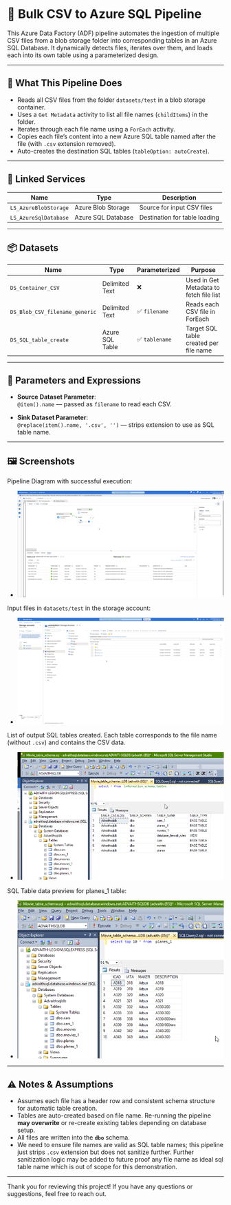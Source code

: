
# 📄 Bulk CSV to Azure SQL Pipeline

This Azure Data Factory (ADF) pipeline automates the ingestion of multiple CSV files from a blob storage folder into corresponding tables in an Azure SQL Database. It dynamically detects files, iterates over them, and loads each into its own table using a parameterized design.

---

## 🚀 What This Pipeline Does

- Reads all CSV files from the folder `datasets/test` in a blob storage container.
- Uses a `Get Metadata` activity to list all file names (`childItems`) in the folder.
- Iterates through each file name using a `ForEach` activity.
- Copies each file’s content into a new Azure SQL table named after the file (with `.csv` extension removed).
- Auto-creates the destination SQL tables (`tableOption: autoCreate`).

---

## 🔗 Linked Services

| Name                  | Type               | Description                    |
|-----------------------|--------------------|--------------------------------|
| `LS_AzureBlobStorage` | Azure Blob Storage | Source for input CSV files     |
| `LS_AzureSqlDatabase` | Azure SQL Database | Destination for table loading  |

---

## 📦 Datasets

| Name                          | Type             | Parameterized | Purpose                                    |
|-------------------------------|------------------|---------------|--------------------------------------------|
| `DS_Container_CSV`            | Delimited Text   | ❌             | Used in Get Metadata to fetch file list    |
| `DS_Blob_CSV_filename_generic`| Delimited Text   | ✅ `filename`  | Reads each CSV file in ForEach             |
| `DS_SQL_table_create`         | Azure SQL Table  | ✅ `tablename` | Target SQL table created per file name     |

---

## 🧬 Parameters and Expressions

- **Source Dataset Parameter**:  
  `@item().name` — passed as `filename` to read each CSV.

- **Sink Dataset Parameter**:  
  `@replace(item().name, '.csv', '')` — strips extension to use as SQL table name.

---

## 🖼️ Screenshots

Pipeline Diagram with successful execution:

- ![Pipeline Diagram with successful execution](./pipeline_sql_bulk_diagram.png)

Input files in `datasets/test` in the storage account:

- ![Input files in `datasets/test`](./files_in_sa.png)

List of output SQL tables created. Each table corresponds to the file name (without `.csv`) and contains the CSV data.

- ![Expected output SQL tables created:](./sql_table_op.png)

SQL Table data preview for planes_1 table:

- ![SQL Table data preview. Each table corresponds to the file name (without `.csv`) and contains the CSV data.](./sql_table_op2.png)

---

## ⚠️ Notes & Assumptions

- Assumes each file has a header row and consistent schema structure for automatic table creation.
- Tables are auto-created based on file name. Re-running the pipeline **may overwrite** or re-create existing tables depending on database setup.
- All files are written into the **`dbo`** schema.
- We need to ensure file names are valid as SQL table names; this pipeline just strips `.csv` extension but does not sanitize further. Further sanitization logic may be added to future proof any file name as ideal sql table name which is out of scope for this demonstration.

---
Thank you for reviewing this project! If you have any questions or suggestions, feel free to reach out.
